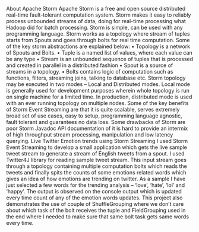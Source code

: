 About Apache Storm
Apache Storm is a free and open source distributed real-time fault-tolerant computation system. Storm makes it easy to reliably process unbounded streams of data, doing for real-time processing what Hadoop did for batch processing. Storm is simple, can be used with any programming language. Storm works as a topology where stream of tuples starts from Spouts and goes through bolts for real time computation. 
Some of the key storm abstractions are explained below:
•	Topology is a network of Spouts and Bolts.
•	Tuple is a named list of values, where each value can be any type
•	Stream	is an unbounded sequence of tuples that is processed and created in parallel in a distributed fashion
•	Spout is a source of streams in a topology.
•	Bolts contains logic of computation such as functions, filters, streaming joins, talking to database etc.
Storm topology may be executed in two modes – Local and Distributed modes. Local mode is generally used for development purposes wherein whole topology is run on single machine for a limited time. In production, distributed mode is used with an ever running topology on multiple nodes.
Some of the key benefits of Storm Event Streaming are that it is quite scalable, serves extremely broad set of use cases, easy to setup, programming language agnostic, fault tolerant and guarantees no data loss.
Some drawbacks of Storm are poor Storm Javadoc API documentation of it is hard to provide an intermix of high throughput stream processing, manipulation and low latency querying.
Live Twitter Emotion trends using Storm Streaming
I used Storm Event Streaming to develop a small application which gets the live sample tweet stream to generate a stream of English tweets from a spout. I used Twitter4J library for reading sample tweet stream. This input stream goes through a topology containing multiple computation bolts which reads the tweets and finally spits the counts of some emotions related words which gives an idea of how emotions are trending on twitter. As a sample I have just selected a few words for the trending analysis – ‘love’, ‘hate’, ‘lol’ and ‘happy’. The output is observed on the console output which is updated every time count of any of the emotion words updates. This project also demonstrates the use of couple of ShuffleGrouping where we don’t care about which task of the bolt receives the tuple and FieldGrouping used in the end where I needed to make sure that same bolt task gets same words every time.



